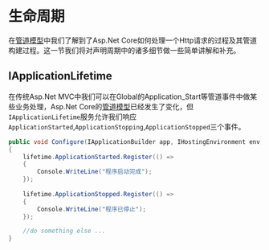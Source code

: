 # 生命周期

在[管道模型](pipeline.md)中我们了解到了Asp.Net Core如何处理一个Http请求的过程及其管道构建过程。这一节我们将对声明周期中的诸多细节做一些简单讲解和补充。

## IApplicationLifetime
在传统Asp.Net MVC中我们可以在Global的Application_Start等管道事件中做某些业务处理，Asp.Net Core的[管道模型](pipeline.md)已经发生了变化，但`IApplicationLifetime`服务允许我们响应`ApplicationStarted`,`ApplicationStopping`,`ApplicationStopped`三个事件。

```csharp
public void Configure(IApplicationBuilder app, IHostingEnvironment env,IApplicationLifetime lifetime)
{
    lifetime.ApplicationStarted.Register(() =>
    {
        Console.WriteLine("程序启动完成");
    });
    
    lifetime.ApplicationStopped.Register(() =>
    {
        Console.WriteLine("程序已停止");
    });

    //do something else ...
}
```